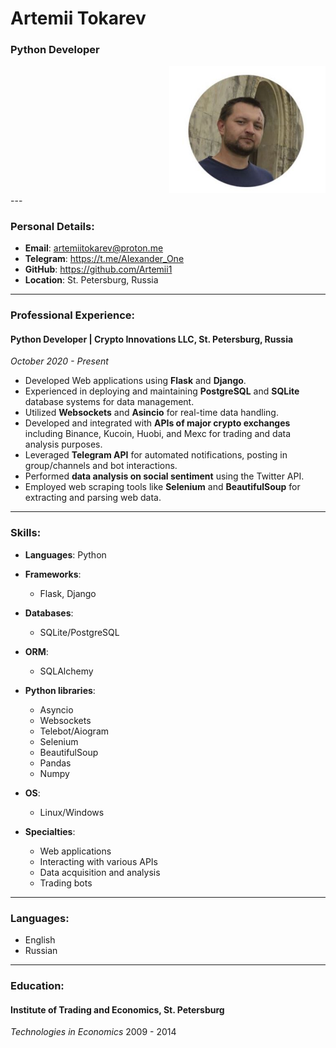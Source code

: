 # Artemii Tokarev
### Python Developer
<div align="right">
    <img src="https://github.com/Artemii1/CV/blob/main/pic.JPG?raw=true" alt="My pic" width="250" />
</div>
---

### Personal Details:

- **Email**: artemiitokarev@proton.me
- **Telegram**: https://t.me/AIexander_One
- **GitHub**: https://github.com/Artemii1 
- **Location**: St. Petersburg, Russia

---

### Professional Experience:

#### Python Developer | Crypto Innovations LLC, St. Petersburg, Russia
*October 2020 - Present*
- Developed Web applications using **Flask** and **Django**.
- Experienced in deploying and maintaining **PostgreSQL** and **SQLite** database systems for data management.
- Utilized **Websockets** and **Asincio** for real-time data handling.
- Developed and integrated with **APIs of major crypto exchanges** including Binance, Kucoin, Huobi, and Mexc for trading and data analysis purposes.
- Leveraged **Telegram API** for automated notifications, posting in group/channels and bot interactions.
- Performed **data analysis on social sentiment** using the Twitter API.
- Employed web scraping tools like **Selenium** and **BeautifulSoup** for extracting and parsing web data.

---

### Skills:

- **Languages**: Python
- **Frameworks**:
  - Flask, Django
- **Databases**:
  - SQLite/PostgreSQL
- **ORM**:
  - SQLAlchemy

- **Python libraries**:
  - Asyncio
  - Websockets
  - Telebot/Aiogram
  - Selenium
  - BeautifulSoup
  - Pandas
  - Numpy
- **OS**:
  - Linux/Windows
- **Specialties**:
  - Web applications
  - Interacting with various APIs
  - Data acquisition and analysis
  - Trading bots
  
---
### Languages:

- English
- Russian

---
### Education:

#### Institute of Trading and Economics, St. Petersburg
*Technologies in Economics*
2009 - 2014





